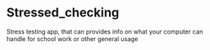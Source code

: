 # Stressed_checking
Stress testing app, that can provides info on what your computer can handle for school work or other general usage 
